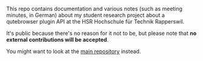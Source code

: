 This repo contains documentation and various notes (such as meeting minutes, in German) about my student research project about a qutebrowser plugin API at the HSR Hochschule für Technik Rapperswil.

It's public because there's no reason for it not to be, but please note that **no external contributions will be accepted**.

You might want to look at the [main repository](https://github.com/qutebrowser/qutebrowser) instead.
